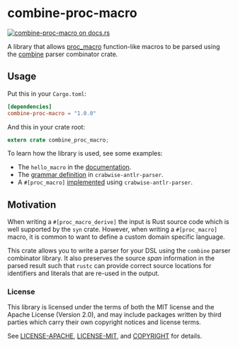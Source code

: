 # combine-proc-macro

[![combine-proc-macro on docs.rs](https://docs.rs/combine-proc-macro/badge.svg)](https://docs.rs/combine-proc-macro)

A library that allows [proc_macro] function-like macros to be parsed using
the [combine] parser combinator crate.

[proc_macro]: https://doc.rust-lang.org/stable/proc_macro/index.html
[combine]: https://docs.rs/crate/combine

## Usage

Put this in your `Cargo.toml`:

```toml
[dependencies]
combine-proc-macro = "1.0.0"
```

And this in your crate root:

```rust
extern crate combine_proc_macro;
```

To learn how the library is used, see some examples:
  - The `hello_macro` in the [documentation](https://docs.rs/combine-proc-macro).
  - The [grammar definition](https://github.com/kestred/crabwise-antlr-parser/blob/master/src/grammar.rs) in `crabwise-antlr-parser`.
  - A `#[proc_macro]` [implemented](https://github.com/kestred/crabwise-antlr-parser/blob/master/examples/macro_example/src/lib.rs) using `crabwise-antlr-parser`.

## Motivation
When writing a `#[proc_macro_derive]` the input is Rust source code which is
well supported by the `syn` crate.  However, when writing a `#[proc_macro]`
macro, it is common to want to define a custom domain specific language.

This crate allows you to write a parser for your DSL using the `combine`
parser combinator library. It also preserves the source _span_ information
in the parsed result such that `rustc` can provide correct source locations
for identifiers and literals that are re-used in the output.

### License
This library is licensed under the terms of both the MIT license and the Apache License (Version 2.0), and may include packages written by third parties which carry their own copyright notices and license terms.

See [LICENSE-APACHE](LICENSE-APACHE), [LICENSE-MIT](LICENSE-MIT), and
[COPYRIGHT](COPYRIGHT) for details.
